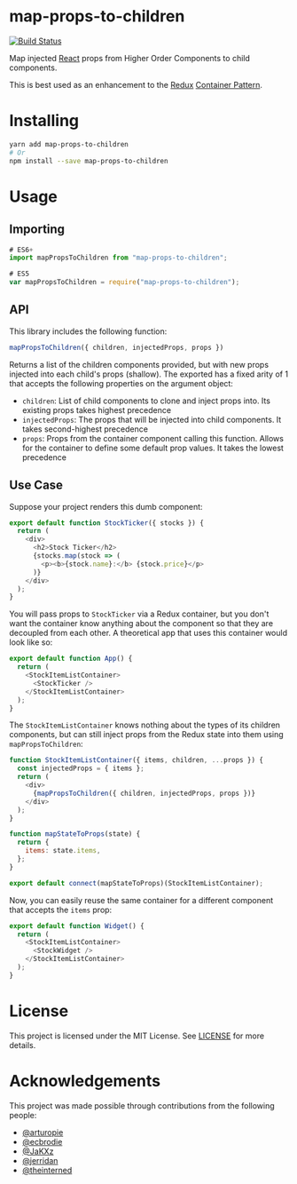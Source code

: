 # map-props-to-children

[![Build Status](https://travis-ci.org/nulogy/map-props-to-children.svg?branch=master)](https://travis-ci.org/nulogy/map-props-to-children)

Map injected [React](https://github.com/facebook/react) props from Higher Order Components to child components.

This is best used as an enhancement to the [Redux](https://github.com/reactjs/redux) [Container Pattern](https://medium.com/@dan_abramov/smart-and-dumb-components-7ca2f9a7c7d0).

# Installing

```sh
yarn add map-props-to-children
# Or
npm install --save map-props-to-children
```

# Usage

## Importing

```javascript
# ES6+
import mapPropsToChildren from "map-props-to-children";

# ES5
var mapPropsToChildren = require("map-props-to-children");
```

## API

This library includes the following function:

```javascript
mapPropsToChildren({ children, injectedProps, props })
```

Returns a list of the children components provided, but with new props injected into each child's props (shallow). The exported has a fixed arity of 1 that accepts the following properties on the argument object:

- `children`: List of child components to clone and inject props into. Its existing props takes highest precedence
- `injectedProps`: The props that will be injected into child components. It takes second-highest precedence
- `props`: Props from the container component calling this function. Allows for the container to define some default prop values. It takes the lowest precedence

## Use Case

Suppose your project renders this dumb component:

```javascript
export default function StockTicker({ stocks }) {
  return (
    <div>
      <h2>Stock Ticker</h2>
      {stocks.map(stock => (
        <p><b>{stock.name}:</b> {stock.price}</p>
      )}
    </div>
  );
}
```

You will pass props to `StockTicker` via a Redux container, but you don't want the container know anything about the component so that they are decoupled from each other. A theoretical app that uses this container would look like so:

```javascript
export default function App() {
  return (
    <StockItemListContainer>
      <StockTicker />
    </StockItemListContainer>
  );
}
```

The `StockItemListContainer` knows nothing about the types of its children components, but can still inject props from the Redux state into them using `mapPropsToChildren`:

```javascript
function StockItemListContainer({ items, children, ...props }) {
  const injectedProps = { items };
  return (
    <div>
      {mapPropsToChildren({ children, injectedProps, props })}
    </div>
  );
}

function mapStateToProps(state) {
  return {
    items: state.items,
  };
}

export default connect(mapStateToProps)(StockItemListContainer);
```

Now, you can easily reuse the same container for a different component that accepts the `items` prop:

```javascript
export default function Widget() {
  return (
    <StockItemListContainer>
      <StockWidget />
    </StockItemListContainer>
  );
}
```

# License

This project is licensed under the MIT License. See [LICENSE](LICENSE) for more details.

# Acknowledgements

This project was made possible through contributions from the following people:

- [@arturopie](https://github.com/arturopie)
- [@ecbrodie](https://github.com/ecbrodie)
- [@JaKXz](https://github.com/JaKXz)
- [@jerridan](https://github.com/jerridan)
- [@theinterned](https://github.com/theinterned)
